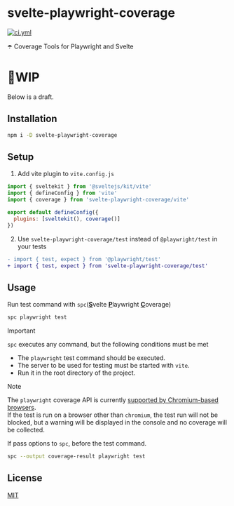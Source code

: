 <!----- BEGIN GHOST DOCS HEADER ----->

# svelte-playwright-coverage

<!----- BEGIN GHOST DOCS BADGES ----->

<a href="https://github.com/jill64/svelte-playwright-coverage/actions/workflows/ci.yml"><img src="https://github.com/jill64/svelte-playwright-coverage/actions/workflows/ci.yml/badge.svg" alt="ci.yml" /></a>

<!----- END GHOST DOCS BADGES ----->

☂️ Coverage Tools for Playwright and Svelte

<!----- END GHOST DOCS HEADER ----->

# 🚧WIP

Below is a draft.

## Installation

```sh
npm i -D svelte-playwright-coverage
```

## Setup

1. Add vite plugin to `vite.config.js`

```js
import { sveltekit } from '@sveltejs/kit/vite'
import { defineConfig } from 'vite'
import { coverage } from 'svelte-playwright-coverage/vite'

export default defineConfig({
  plugins: [sveltekit(), coverage()]
})
```

2. Use `svelte-playwright-coverage/test` instead of `@playwright/test` in your tests

```diff
- import { test, expect } from '@playwright/test'
+ import { test, expect } from 'svelte-playwright-coverage/test'
```

## Usage

Run test command with `spc`(<u>**S**</u>velte <u>**P**</u>laywright <u>**C**</u>overage)

```sh
spc playwright test
```

> [!IMPORTANT]
>
> `spc` executes any command, but the following conditions must be met
>
> - The `playwright` test command should be executed.
> - The server to be used for testing must be started with `vite`.
> - Run it in the root directory of the project.

> [!NOTE]
>
> The `playwright` coverage API is currently [supported by Chromium-based browsers](https://playwright.dev/docs/api/class-coverage).  
> If the test is run on a browser other than `chromium`, the test run will not be blocked, but a warning will be displayed in the console and no coverage will be collected.

If pass options to `spc`, before the test command.

```sh
spc --output coverage-result playwright test
```

<!----- BEGIN GHOST DOCS FOOTER ----->

## License

[MIT](LICENSE)

<!----- END GHOST DOCS FOOTER ----->
